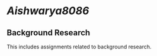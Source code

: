 # **_Aishwarya8086_**
## **Background Research**
This includes assignments related to background research.
